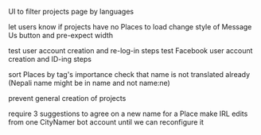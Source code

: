 UI to filter projects page by languages

let users know if projects have no Places to load
change style of Message Us button and pre-expect width

test user account creation and re-log-in steps
test Facebook user account creation and ID-ing steps

sort Places by tag's importance
check that name is not translated already (Nepali name might be in name and not name:ne)

prevent general creation of projects

require 3 suggestions to agree on a new name for a Place
make IRL edits from one CityNamer bot account until we can reconfigure it
